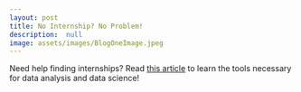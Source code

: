 ```yaml
---
layout: post
title: No Internship? No Problem!
description:  null
image: assets/images/BlogOneImage.jpeg
---
```


Need help finding internships? Read [this article](BlogNumberOne.md) to learn the tools necessary for data analysis and data science!

